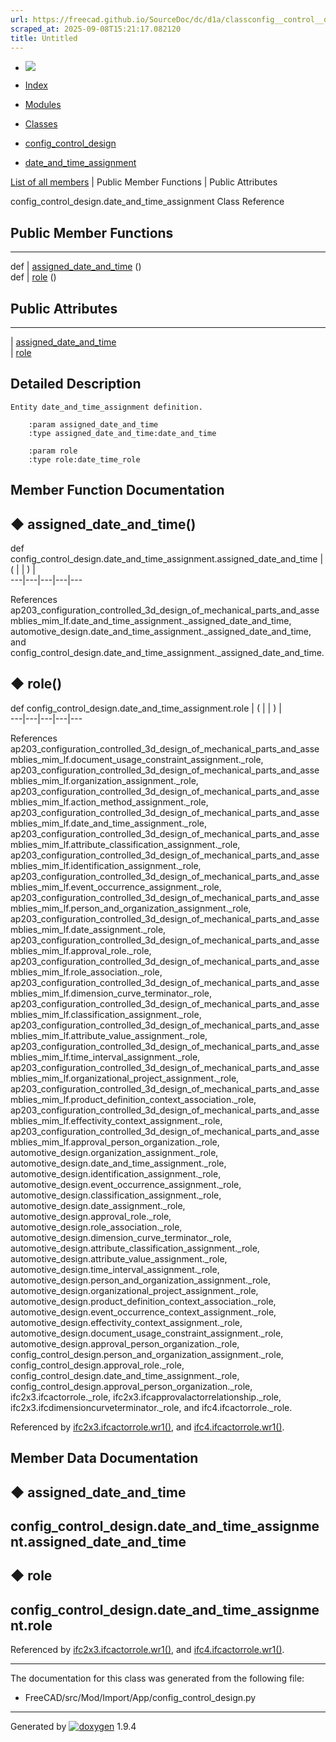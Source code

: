 ```yaml
---
url: https://freecad.github.io/SourceDoc/dc/d1a/classconfig__control__design_1_1date__and__time__assignment.html
scraped_at: 2025-09-08T15:21:17.082120
title: Untitled
---
```


  * [ ![](https://www.freecad.org/svg/logo-freecad.svg) ](https://freecadweb.org "FreeCAD")
  * [Index](../../index.html "Index")
  * [Modules](../../modules.html "Modules list")
  * [Classes](../../annotated.html "Annotated list")

  * [config_control_design](../../d4/d07/namespaceconfig__control__design.html)
  * [date_and_time_assignment](../../dc/d1a/classconfig__control__design_1_1date__and__time__assignment.html)

[List of all members](../../df/d20/classconfig__control__design_1_1date__and__time__assignment-members.html) | Public Member Functions | Public Attributes

config_control_design.date_and_time_assignment Class Reference

##  Public Member Functions  
  
---  
def | [assigned_date_and_time](../../dc/d1a/classconfig__control__design_1_1date__and__time__assignment.html#a1a6e7fc48fd2c7d6196ae87551878804) ()  
def | [role](../../dc/d1a/classconfig__control__design_1_1date__and__time__assignment.html#a939bd47110d2b164ce94ac0f56fec9ea) ()  
  
##  Public Attributes  
  
---  
|
[assigned_date_and_time](../../dc/d1a/classconfig__control__design_1_1date__and__time__assignment.html#ace5b32ec27c121a11b0d42687baa64bc)  
|
[role](../../dc/d1a/classconfig__control__design_1_1date__and__time__assignment.html#a4988cabfd06a52e042064f3135c3e73a)  
  
## Detailed Description

    
    
    Entity date_and_time_assignment definition.
    
        :param assigned_date_and_time
        :type assigned_date_and_time:date_and_time
    
        :param role
        :type role:date_time_role

## Member Function Documentation

## ◆ assigned_date_and_time()

def config_control_design.date_and_time_assignment.assigned_date_and_time  | ( | | ) |   
---|---|---|---|---  
  
References
ap203_configuration_controlled_3d_design_of_mechanical_parts_and_assemblies_mim_lf.date_and_time_assignment._assigned_date_and_time,
automotive_design.date_and_time_assignment._assigned_date_and_time, and
config_control_design.date_and_time_assignment._assigned_date_and_time.

## ◆ role()

def config_control_design.date_and_time_assignment.role  | ( | | ) |   
---|---|---|---|---  
  
References
ap203_configuration_controlled_3d_design_of_mechanical_parts_and_assemblies_mim_lf.document_usage_constraint_assignment._role,
ap203_configuration_controlled_3d_design_of_mechanical_parts_and_assemblies_mim_lf.organization_assignment._role,
ap203_configuration_controlled_3d_design_of_mechanical_parts_and_assemblies_mim_lf.action_method_assignment._role,
ap203_configuration_controlled_3d_design_of_mechanical_parts_and_assemblies_mim_lf.date_and_time_assignment._role,
ap203_configuration_controlled_3d_design_of_mechanical_parts_and_assemblies_mim_lf.attribute_classification_assignment._role,
ap203_configuration_controlled_3d_design_of_mechanical_parts_and_assemblies_mim_lf.identification_assignment._role,
ap203_configuration_controlled_3d_design_of_mechanical_parts_and_assemblies_mim_lf.event_occurrence_assignment._role,
ap203_configuration_controlled_3d_design_of_mechanical_parts_and_assemblies_mim_lf.person_and_organization_assignment._role,
ap203_configuration_controlled_3d_design_of_mechanical_parts_and_assemblies_mim_lf.date_assignment._role,
ap203_configuration_controlled_3d_design_of_mechanical_parts_and_assemblies_mim_lf.approval_role._role,
ap203_configuration_controlled_3d_design_of_mechanical_parts_and_assemblies_mim_lf.role_association._role,
ap203_configuration_controlled_3d_design_of_mechanical_parts_and_assemblies_mim_lf.dimension_curve_terminator._role,
ap203_configuration_controlled_3d_design_of_mechanical_parts_and_assemblies_mim_lf.classification_assignment._role,
ap203_configuration_controlled_3d_design_of_mechanical_parts_and_assemblies_mim_lf.attribute_value_assignment._role,
ap203_configuration_controlled_3d_design_of_mechanical_parts_and_assemblies_mim_lf.time_interval_assignment._role,
ap203_configuration_controlled_3d_design_of_mechanical_parts_and_assemblies_mim_lf.organizational_project_assignment._role,
ap203_configuration_controlled_3d_design_of_mechanical_parts_and_assemblies_mim_lf.product_definition_context_association._role,
ap203_configuration_controlled_3d_design_of_mechanical_parts_and_assemblies_mim_lf.effectivity_context_assignment._role,
ap203_configuration_controlled_3d_design_of_mechanical_parts_and_assemblies_mim_lf.approval_person_organization._role,
automotive_design.organization_assignment._role,
automotive_design.date_and_time_assignment._role,
automotive_design.identification_assignment._role,
automotive_design.event_occurrence_assignment._role,
automotive_design.classification_assignment._role,
automotive_design.date_assignment._role,
automotive_design.approval_role._role,
automotive_design.role_association._role,
automotive_design.dimension_curve_terminator._role,
automotive_design.attribute_classification_assignment._role,
automotive_design.attribute_value_assignment._role,
automotive_design.time_interval_assignment._role,
automotive_design.person_and_organization_assignment._role,
automotive_design.organizational_project_assignment._role,
automotive_design.product_definition_context_association._role,
automotive_design.event_occurrence_context_assignment._role,
automotive_design.effectivity_context_assignment._role,
automotive_design.document_usage_constraint_assignment._role,
automotive_design.approval_person_organization._role,
config_control_design.person_and_organization_assignment._role,
config_control_design.approval_role._role,
config_control_design.date_and_time_assignment._role,
config_control_design.approval_person_organization._role,
ifc2x3.ifcactorrole._role, ifc2x3.ifcapprovalactorrelationship._role,
ifc2x3.ifcdimensioncurveterminator._role, and ifc4.ifcactorrole._role.

Referenced by
[ifc2x3.ifcactorrole.wr1()](../../d9/d2f/classifc2x3_1_1ifcactorrole.html#ae281a252ec7f6b1d00c2b9989182978f),
and
[ifc4.ifcactorrole.wr1()](../../d8/d4c/classifc4_1_1ifcactorrole.html#aad59c64b5c5e278a59b5366592647b2d).

## Member Data Documentation

## ◆ assigned_date_and_time

config_control_design.date_and_time_assignment.assigned_date_and_time  
---  
  
## ◆ role

config_control_design.date_and_time_assignment.role  
---  
  
Referenced by
[ifc2x3.ifcactorrole.wr1()](../../d9/d2f/classifc2x3_1_1ifcactorrole.html#ae281a252ec7f6b1d00c2b9989182978f),
and
[ifc4.ifcactorrole.wr1()](../../d8/d4c/classifc4_1_1ifcactorrole.html#aad59c64b5c5e278a59b5366592647b2d).

* * *

The documentation for this class was generated from the following file:

  * FreeCAD/src/Mod/Import/App/config_control_design.py

* * *

Generated by
[![doxygen](../../doxygen.svg)](https://www.doxygen.org/index.html) 1.9.4

